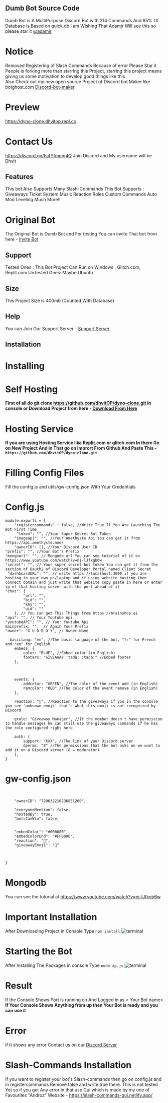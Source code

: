 ## Dumb Bot Source Code
Dumb Bot is A MultiPurpose Discord Bot with 214 Commands And 85% Of Database is Based on quick.db
I am Wishing That Adamjr Will see this so please star it  [@adamjr](https://github.com/theADAMJR)
# Notice 
Removed Registering of Slash Commands Because of error
Please Star it People is forking more than starring this Project, starring this project means giving us some motivation to develop good things like this<br>
Also Check out my new open source Project of Discord bot Maker like botghost.com [Discord-bot-maker](https://github.com/dhvitOP/Discord-Bot-Maker-Like-Botghost.com-TS-Version)
# Preview
https://dyno-clone.dhvitop.repl.co
# Contact Us
https://discord.gg/FafYfmmg4Q Join Discord and My username will be Dhvit
## Features 
This bot Also Supports Many Slash-Commands
This Bot Supports :
Giveaways 
Ticket System
Music 
Reaction Roles
Custom Commands
Auto Mod
Leveling
Much More!!
# Original Bot
The Original Bot is Dumb Bot and For testing You can invite That bot from here - [Invite Bot](https://www.dumb-dsc.tk/invite)
## Support 
Tested Ones :
This Bot Project Can Run on Windows , Glitch.com, Replit.com
UnTested Ones:
Maybe Ubuntu
## Size 
This Project Size is 400mb (Counted With Database)
## Help
You can Join Our Support Server - [Support Server](https://discord.gg/FafYfmmg4Q)
## Installation
# Installing
# Self Hosting
**First of all do git clone https://github.com/dhvitOP/dyno-clone.git in console or Download Project from here - [Download From Here](https://github.com/dhvitOP/dyno-clone/archive/refs/heads/master.zip)**
# Hosting Service
**If you are using Hosting Service like Replit.com or glitch.com In there Go on New Project And in That go on Imprort From Github And Paste This - `https://github.com/dhvitOP/dyno-clone.git`**
# Filling Config Files
Fill the config.js and utils/gw-config.json With Your Credentials
# Config.js
```
module.exports = {
    "registercommands" : false, //Write True If You Are Launching The Bot First Time
     "token": "", //Your Super Secret Bot Token
    "imageapi": "", //Your Amethyste Api You can get it from https://api.amethyste.moe/
    "ownerID": [], //Your Discord User ID
"prefix": "", //Your Bot's Prefix
"mongourl": "", // Mongodb url You can see tutorial of it on https://www.youtube.com/watch?v=nj-lJfkgb6w
"secret": "", // Your super secret bot token You can get it from the section of Oauth2 of Discord Developer Portal named Client Secret
 "dashboardURL": "", // write https://localhost:3000 if you are hosting in your own pc/laptop and if using website hosting then connect domain and just write that website copy paste in here or enter ip of that hosting server with the port ahead of it
"chat": {
        "url": "",
        "bid": "",
        "key": "",
        "uid": ""
    }, // You can get This Things from https://brainshop.ai
"api": "", // Your Youtube Api
"youtubeAPI": "", // Your Youtube Api
mainprefix: "",  // Again Your Prefix
"owner": "G U D B O Y", // Owner Name

  basiclang: "en", //The basic language of the bot, "fr" for French and "en" for English
    embeds: {
        color: "BLUE", //Embed color (in English)
        footers: "GIVEAWAY :tada: :tada:" //Embed footer
    },

   

    events: {
        addcolor: "GREEN", //The color of the event add (in English)
        remcolor: "RED" //The color of the event remove (in English)
    },

    reaction: "🎉", //Reaction to the giveaways if you in the console you see 'unknown emoji' that's what this emoji is not recognized by Discord

    grole: "Giveaway Manager", //If the member doesn't have permission to handle messages he can still use the giveaways commands if he has the role configured right here

    auth: {
        support: "XXX", //The link of your Discord server
        dperms: "8" //The permissions that the bot asks on we want to add it on a Discord server (8 = moderator)
    }, 
} 
```
# gw-config.json
```{
    
 
    "ownerID": "720632216236851260",

    "everyoneMention": false,
    "hostedBy": true,
    "botsCanWin": false,


    "embedColor": "#000080",
    "embedColorEnd": "#FF0000",
    "reaction": "🎉",
    "giveawayEmoji": "🎉"

    
   
}
```
# Mongodb 
You can see the tutorial at https://www.youtube.com/watch?v=nj-lJfkgb6w
# Important Installation
After Downloading Project in Console Type `npm install` 
![terminal](https://user-images.githubusercontent.com/45940386/111021871-b22ee080-83e8-11eb-92cb-c2ff2ccc7b3f.png)
# Starting the Bot
After Installing The Packages in console Type `node xp.js`
![terminal](https://github.com/dhvitOP/Again-new-Backup/blob/master/image.png?raw=true)
# Result
If the Console Shows Port is running on <anything> And Logged in as < Your Bot name>
**If Your Console Shows Anything from up then Your Bot is ready and you can use it**
# Error
if It shows any error Contact us on our [Discord Server](https://discord.gg/FafYfmmg4Q)
# Slash-Commands Installation
 If you want to register your bot's Slash-commands then go on config.js and in registercommands Remove false and write true there.
    This is not tested Yet so if you get Any error in that use Gui which is made by my one of Favourites "Androz" Website - https://slash-commands-gui.netlify.app/
